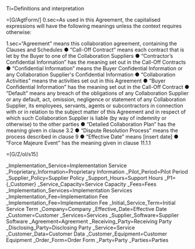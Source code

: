 Ti=Definitions and interpretation

=[G/AgtForm/]
0.sec=As used in this Agreement, the capitalised expressions will have the following meanings unless the context requires otherwise:

1.sec=“Agreement” means this collaboration agreement, containing the Clauses and Schedules
●	“Call-Off Contract” means each contract that is let by the Buyer to one of the Collaboration Suppliers
●	“Contractor’s Confidential Information” has the meaning set out in the Call-Off Contracts
●	“Confidential Information” means the Buyer Confidential Information or any Collaboration Supplier's Confidential Information
●	“Collaboration Activities” means the activities set out in this Agreement
●	“Buyer Confidential Information” has the meaning set out in the Call-Off Contract
●	“Default” means any breach of the obligations of any Collaboration Supplier or any default, act, omission, negligence or statement of any Collaboration Supplier, its employees, servants, agents or subcontractors in connection with or in relation to the subject matter of this Agreement and in respect of which such Collaboration Supplier is liable (by way of indemnity or otherwise) to the other parties
●	“Detailed Collaboration Plan” has the meaning given in clause 3.2
●	“Dispute Resolution Process” means the process described in clause 9
●	“Effective Date” means [insert date]
●	“Force Majeure Event” has the meaning given in clause 11.1.1

=[G/Z/ol/s15]

_Implementation_Service=Implementation Service
_Proprietary_Information=Proprietary Information
_Pilot_Period=Pilot Period
_Supplier_Policy=Supplier Policy
_Support_Hours=Support Hours
_P1={_Customer}
_Service_Capacity=Service Capacity
_Fees=Fees
_Implementation_Services=Implementation Services
_Implementation_Fee=Implementation Fee
_Implementation_Fee=Implementation Fee
_Initial_Service_Term=Initial Service Term
_Company=Company
_Effective_Date=Effective Date
_Customer=Customer
_Services=Services
_Supplier_Software=Supplier Software
_Agreement=Agreement
_Receiving_Party=Receiving Party
_Disclosing_Party=Disclosing Party
_Service=Service
_Customer_Data=Customer Data
_Customer_Equipment=Customer Equipment
_Order_Form=Order Form
_Party=Party
_Parties=Parties

